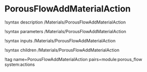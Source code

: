 # PorousFlowAddMaterialAction

!syntax description /Materials/PorousFlowAddMaterialAction

!syntax parameters /Materials/PorousFlowAddMaterialAction

!syntax inputs /Materials/PorousFlowAddMaterialAction

!syntax children /Materials/PorousFlowAddMaterialAction

!tag name=PorousFlowAddMaterialAction pairs=module:porous_flow system:actions
